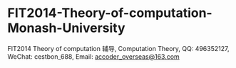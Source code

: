 # FIT2014-Theory-of-computation-Monash-University
FIT2014 Theory of computation 辅导, Computation Theory, QQ: 496352127, WeChat: cestbon_688, Email: accoder_overseas@163.com
